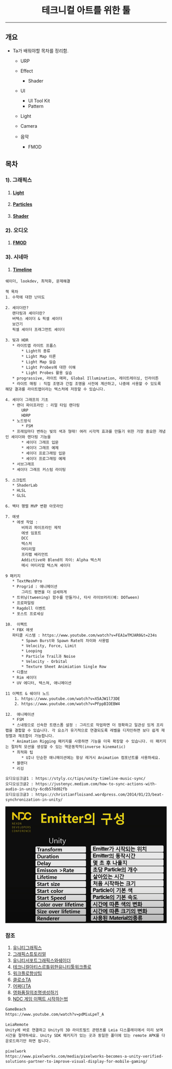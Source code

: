 <h1 align="center"> 테크니컬 아트를 위한 툴 </h1>

---

## 개요

* Ta가 배워야할 목차를 정리함.
  * URP
  * Effect
    * Shader
  * UI
    * UI Tool Kit
    * Pattern
  * Light
  * Camera

  * 음악
    * FMOD



## 목차 

### 1). 그래픽스
1. #### [Light](./Light/README.md)
2. #### [Particles](./Effect/README.md)
3. #### [Shader](./Shader/README.md)

### 2). 오디오
1. #### [FMOD](./FMOD/README.md)

### 3). 시네마
1. #### [Timeline](./Timeline/README.md)
```
쉐이더, lookdev, 최적화, 문제해결

책 목차
1. 수학에 대한 난이도

2. 셰이더란?
   랜더링과 셰이더란?
   버텍스 셰이더 & 픽셀 셰이더
   보간기
   픽셀 셰이더 프래그먼트 셰이더

3. 빛과 HDR
   * 라이트맵 라이트 프롭스
       * Light의 종류
       * Light Map 이론
       * Light Map 실습
       * Light Probes에 대한 이해
       * Light Probes 활용 실습
   * prograssive, 라이트 매퍼, Global Illumination, 레이트레이싱, 인라이튼
   * 라이트 매핑 : 직접 조명과 간접 조명을 사전에 계산하고, 나중에 사용할 수 있도록 해당 결과를 라이트맵이라는 텍스처에 저장할 수 있습니다. 

4. 셰이더 그래프의 기초
   * 랜더 파이프라인 : 리얼 타임 랜더링
       URP 
       HDRP
   * 노드방식
       * FSM
   * 프레임마다 변하는 빛의 색과 형태! 여러 시각적 효과를 만들기 위한 가장 중요한 개념인 셰이더와 렌더링 기능을
       * 셰이더 그래프 입문
       * 셰이더 그래프 예제
       * 셰이더 프로그래밍 입문
       * 셰이더 프로그래밍 예제
   * 서브그래프
   * 셰이더 그래프 커스텀 라이팅

5. 스크립트
   * ShaderLab 
   * HLSL
   * GLSL

6. 벡터 행렬 MVP 변환 아웃라인

7. 에셋
   * 에셋 작업 : 
       비파괴 파이프라인 제작 
       에셋 임포트
       DCC
       텍스처
       머티리얼
       프리팹 배리언트
       Addictive와 Blend의 차이: Alpha 텍스처
       메시 머티리얼 텍스쳐 셰이더

9 패키지
   * TextMeshPro
   * Progrid : 애니메이션
       그리드 평면을 더 섬세하게
   * 트위닝(tweening) 함수를 만들거나, 타사 라이브러리(예: DOTween)
   * 프로파일링
   * Ragdoll 이벤트
   * 포스트 프로세싱

10.  이펙트
   * FBX 에셋
   파티클 시스템 : https://www.youtube.com/watch?v=FEA1wTMJAR0&t=234s
       * Spawn Burst와 Spawn Rate의 차이와 사용법
       * Velocity, Force, Limit
       * Looping
       * Particle Trail과 Noise
       * Velocity - Orbital
       * Texture Sheet Animiation Single Row
   * 디졸브
   * Rim 셰이더 
   * UV 에디터, 텍스쳐, 애니메이션

11 이펙트 & 쉐이더 노드 
    1. https://www.youtube.com/watch?v=X5AJW1l73DE
    2. https://www.youtube.com/watch?v=PFppBIOEBW4

12.  애니메이션
   * FSM
   * 스내핑으로 신속한 트랜스폼 설정 : 그리드로 작업하면 더 정확하고 일관성 있게 프리팹을 결합할 수 있습니다. 각 요소가 유기적으로 연결되도록 레벨을 디자인하면 보다 쉽게 재정렬과 재조합이 가능합니다.
   * Animation Rigging 패키지를 사용하면 기능을 더욱 확장할 수 있습니다. 이 패키지는 절차적 모션을 생성할 수 있는 역운동학적(inverse kinematic)
   * 최적화 팁
       * UI나 단순한 애니메이션에는 항상 레거시 Animation 컴포넌트를 사용하세요.  
   * 블랜더
   * 리깅
```

```text
오디오싱크글1 : https://styly.cc/tips/unity-timeline-music-sync/
오디오싱크글2 : https://justenyc.medium.com/how-to-sync-actions-with-audio-in-unity-6cdb57dd02fb
오디오싱크글3 : https://christianfloisand.wordpress.com/2014/01/23/beat-synchronization-in-unity/
```
![](2023-01-03-16-28-53.png) 
### 참조
1. [유니티그래픽스](https://docs.unity3d.com/kr/2020.3/Manual/Graphics.html)
2. [그래픽스튜토리얼](https://learn.unity.com/search?k=%5B%22q%3AGraphics%22%5D)
3. [유니티서포트그래픽스와쉐이더](https://support.unity.com/hc/en-us/sections/201165155-Graphics-and-Shaders)
4. [테크니컬아티스르틀위한유니티툴워크플로](https://blog.unity.com/kr/technology/complete-overview-of-unity-toolsets-workflows-for-technical-artists)
5. [워크플로향상팁](https://blog.unity.com/kr/technology/speed-up-your-artist-workflows)
6. [클로소TA](https://coloso.co.kr/products/technicalartist-parksungkuk?utm_source=youtube&utm_medium=organic&utm_campaign=technicalartist-parksungkuk_auto_all&utm_content=game_technicalartist-parksungkuk_coloso_trailer_referrals_221206)
7. [어쩌다TA](https://www.youtube.com/watch?v=hwvRFAvQ5ww)
8. [영화품질의조명생성하기](https://blog.unity.com/technology/sherman-behind-the-screens-how-to-create-cinema-quality-lighting-in-unity)
9. [NDC 게임 이펙트 시작하는법](https://www.youtube.com/watch?v=2jlaUT5uGSI)
```
GameBeach
https://www.youtube.com/watch?v=pdMiuLpeT_A

LeiaRemote
Unity에 바로 연결하고 Unity의 3D 라이트필드 콘텐츠를 Leia 디스플레이에서 미리 보며 시간을 절약하세요. Unity SDK 패키지가 있는 곳과 동일한 폴더에 있는 remote APK를 다운로드하기만 하면 됩니다.

pixelwork
https://www.pixelworks.com/media/pixelworks-becomes-a-unity-verified-solutions-partner-to-improve-visual-display-for-mobile-gaming/
```
